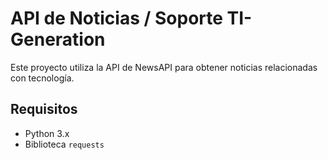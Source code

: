 # API de Noticias / Soporte TI-Generation

Este proyecto utiliza la API de NewsAPI para obtener noticias relacionadas con tecnología.

## Requisitos
- Python 3.x
- Biblioteca `requests`

